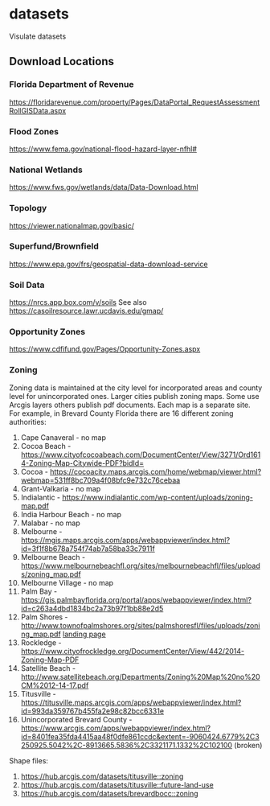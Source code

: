 # datasets
Visulate datasets

## Download Locations
### Florida Department of Revenue
https://floridarevenue.com/property/Pages/DataPortal_RequestAssessmentRollGISData.aspx
### Flood Zones
https://www.fema.gov/national-flood-hazard-layer-nfhl#
### National Wetlands
https://www.fws.gov/wetlands/data/Data-Download.html
### Topology
https://viewer.nationalmap.gov/basic/
### Superfund/Brownfield
https://www.epa.gov/frs/geospatial-data-download-service
### Soil Data
https://nrcs.app.box.com/v/soils
See also https://casoilresource.lawr.ucdavis.edu/gmap/
### Opportunity Zones
https://www.cdfifund.gov/Pages/Opportunity-Zones.aspx
### Zoning
Zoning data is maintained at the city level for incorporated areas and county level for unincorporated ones.  Larger cities publish zoning maps. Some use Arcgis layers others publish pdf documents.  Each map is a separate site.  For example, in Brevard County Florida there are 16 different zoning authorities:
1. Cape Canaveral - no map
2. Cocoa Beach - https://www.cityofcocoabeach.com/DocumentCenter/View/3271/Ord1614-Zoning-Map-Citywide-PDF?bidId=
3. Cocoa - https://cocoacity.maps.arcgis.com/home/webmap/viewer.html?webmap=531ff8bc709a4f08bfc9e732c76cebaa
4. Grant-Valkaria - no map
5. Indialantic - https://www.indialantic.com/wp-content/uploads/zoning-map.pdf
6. India Harbour Beach - no map
7. Malabar - no map
8. Melbourne - https://mgis.maps.arcgis.com/apps/webappviewer/index.html?id=3f1f8b678a754f74ab7a58ba33c7911f
9. Melbourne Beach - https://www.melbournebeachfl.org/sites/melbournebeachfl/files/uploads/zoning_map.pdf
10. Melbourne Village - no map
11. Palm Bay - https://gis.palmbayflorida.org/portal/apps/webappviewer/index.html?id=c263a4dbd1834bc2a73b97f1bb88e2d5
12. Palm Shores - http://www.townofpalmshores.org/sites/palmshoresfl/files/uploads/zoning_map.pdf [landing page](http://www.townofpalmshores.org/planning-zoning-board/pages/planning-zoning-maps)
13. Rockledge - https://www.cityofrockledge.org/DocumentCenter/View/442/2014-Zoning-Map-PDF
14. Satellite Beach - http://www.satellitebeach.org/Departments/Zoning%20Map%20no%20CM%2012-14-17.pdf
15. Titusville - https://titusville.maps.arcgis.com/apps/webappviewer/index.html?id=993da359767b455fa2e98c82bcc6331e
16. Unincorporated Brevard County - https://www.arcgis.com/apps/webappviewer/index.html?id=8401fea35fda4415aa48f0dfe861ccdc&extent=-9060424.6779%2C3250925.5042%2C-8913665.5836%2C3321171.1332%2C102100 (broken)

Shape files:

1. https://hub.arcgis.com/datasets/titusville::zoning
2. https://hub.arcgis.com/datasets/titusville::future-land-use
3. https://hub.arcgis.com/datasets/brevardbocc::zoning

